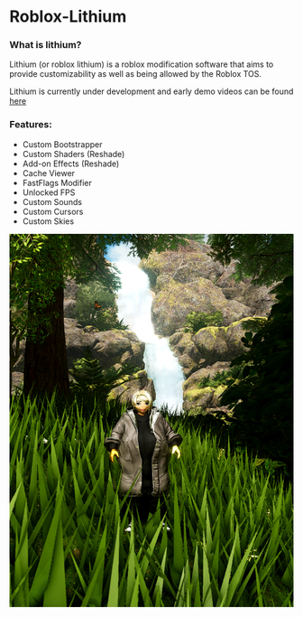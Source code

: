 # Roblox-Lithium

### What is lithium?
Lithium (or roblox lithium) is a roblox modification software that aims to provide customizability as well as being allowed by the Roblox TOS.

Lithium is currently under development and early demo videos can be found [here](https://www.youtube.com/playlist?list=PLofwfdNyDlglBh1tYt1TCnuQL1tR_CDQ1)
### Features:
 - Custom Bootstrapper
 - Custom Shaders (Reshade)
 - Add-on Effects (Reshade)
 - Cache Viewer
 - FastFlags Modifier
 - Unlocked FPS
 - Custom Sounds
 - Custom Cursors
 - Custom Skies 
 
 
 ![Demo of using reshade with lithium.](https://raw.githubusercontent.com/Axelanse/Roblox-Lithium/main/forest.png)
